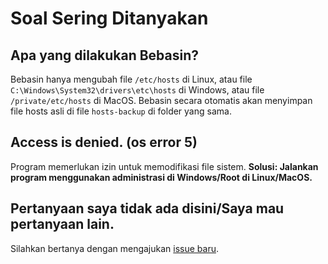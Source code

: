 # Soal Sering Ditanyakan

## Apa yang dilakukan Bebasin?

Bebasin hanya mengubah file `/etc/hosts` di Linux, atau file `C:\Windows\System32\drivers\etc\hosts` di Windows, atau file `/private/etc/hosts` di MacOS. Bebasin secara otomatis akan menyimpan file hosts asli di file `hosts-backup` di folder yang sama.

## Access is denied. (os error 5)

Program memerlukan izin untuk memodifikasi file sistem. **Solusi: Jalankan program menggunakan administrasi di Windows/Root di Linux/MacOS.**

## Pertanyaan saya tidak ada disini/Saya mau pertanyaan lain.

Silahkan bertanya dengan mengajukan [issue baru](https://github.com/bebasid/bebasin/issues/new).
